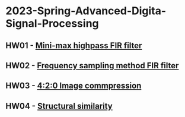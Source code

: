 # 2023-Spring-Advanced-Digita-Signal-Processing
## HW01 - [Mini-max highpass FIR filter](https://github.com/jxes993409/2023-Spring-Advanced-Digita-Signal-Processing/blob/main/HW01/ADSP_HW1.pdf)
## HW02 - [Frequency sampling method FIR filter](https://github.com/jxes993409/2023-Spring-Advanced-Digita-Signal-Processing/blob/main/HW02/ADSP_HW2.pdf)
## HW03 - [4:2:0 Image commpression](https://github.com/jxes993409/2023-Spring-Advanced-Digita-Signal-Processing/blob/main/HW03/ADSP_HW3.pdf)
## HW04 - [Structural similarity](https://github.com/jxes993409/2023-Spring-Advanced-Digita-Signal-Processing/blob/main/HW04/ADSP_HW4.pdf)